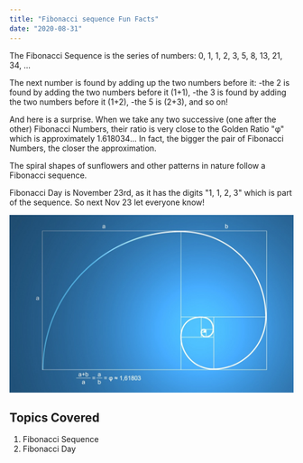 ```yaml
---
title: "Fibonacci sequence Fun Facts"
date: "2020-08-31"
---
```


The Fibonacci Sequence is the series of numbers: 0, 1, 1, 2, 3, 5, 8, 13, 21, 34, ...

The next number is found by adding up the two numbers before it:
    -the 2 is found by adding the two numbers before it (1+1),
    -the 3 is found by adding the two numbers before it (1+2),
    -the 5 is (2+3),
and so on!

And here is a surprise. When we take any two successive (one after the other) Fibonacci Numbers, their ratio is very close to the Golden Ratio "φ" which is approximately 1.618034...
In fact, the bigger the pair of Fibonacci Numbers, the closer the approximation.

The spiral shapes of sunflowers and other patterns in nature follow a Fibonacci sequence.

Fibonacci Day is November 23rd, as it has the digits "1, 1, 2, 3" which is part of the sequence. So next Nov 23 let everyone know!

![Image](../images/fibonacci.jpg)

## Topics Covered

1. Fibonacci Sequence
2. Fibonacci Day